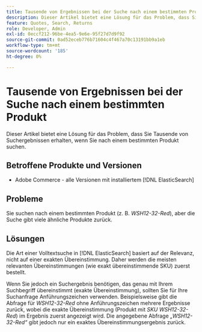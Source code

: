 ```yaml
---
title: Tausende von Ergebnissen bei der Suche nach einem bestimmten Produkt
description: Dieser Artikel bietet eine Lösung für das Problem, dass Sie Tausende von Suchergebnissen erhalten, wenn Sie nach einem bestimmten Produkt suchen.
feature: Quotes, Search, Returns
role: Developer, Admin
exl-id: 0eccf212-96be-4ea5-9e6e-95f27d7d9f92
source-git-commit: 0ad52eceb776b71604c4f467a70c13191bb9a1eb
workflow-type: tm+mt
source-wordcount: '185'
ht-degree: 0%

---
```


# Tausende von Ergebnissen bei der Suche nach einem bestimmten Produkt

Dieser Artikel bietet eine Lösung für das Problem, dass Sie Tausende von Suchergebnissen erhalten, wenn Sie nach einem bestimmten Produkt suchen.

## Betroffene Produkte und Versionen

* Adobe Commerce - alle Versionen mit installiertem [!DNL ElasticSearch]

## Probleme

Sie suchen nach einem bestimmten Produkt (z. B. *WSH12-32-Red*), aber die Suche gibt viele ähnliche Produkte zurück.

## Lösungen

Die Art einer Volltextsuche in [!DNL ElasticSearch] basiert auf der Relevanz, nicht auf einer exakten Übereinstimmung. Daher werden die meisten relevanten Übereinstimmungen (wie exakt übereinstimmende SKU) zuerst bestellt.

Wenn Sie jedoch ein Suchergebnis benötigen, das genau mit Ihrem Suchbegriff übereinstimmt (exakte Übereinstimmung), sollten Sie für Ihre Suchanfrage Anführungszeichen verwenden. Beispielsweise gibt die Abfrage für *WSH12-32-Red* ohne Anführungszeichen mehrere Ergebnisse zurück, wobei die exakte Übereinstimmung (Produkt mit *SKU WSH12-32-Red*) im Ergebnis zuerst angezeigt wird. Die angegebene Abfrage *„WSH12-32-Red“* gibt jedoch nur ein exaktes Übereinstimmungsergebnis zurück.
